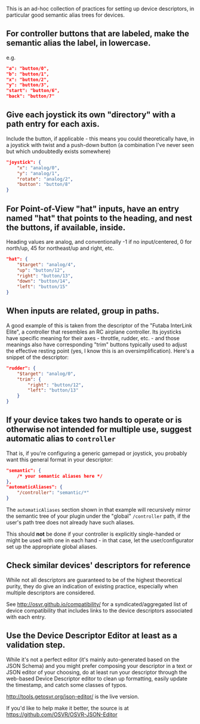 This is an ad-hoc collection of practices for setting up device descriptors, in particular good semantic alias trees for devices.

## For controller buttons that are labeled, make the semantic alias the label, in lowercase.

e.g.
```json
"a": "button/0",
"b": "button/1",
"x": "button/2",
"y": "button/3",
"start": "button/6",
"back": "button/7"
```

## Give each joystick its own "directory" with a path entry for each axis.

Include the button, if applicable - this means you could theoretically have, in a joystick with twist and a push-down button (a combination I've never seen but which undoubtedly exists somewhere)

```json
"joystick": {
    "x": "analog/0",
    "y": "analog/1",
    "rotate": "analog/2",
    "button": "button/8"
}
```

## For Point-of-View "hat" inputs, have an entry named "hat" that points to the heading, and nest the buttons, if available, inside.

Heading values are analog, and conventionally -1 if no input/centered, 0 for north/up, 45 for northeast/up and right, etc.

```json
"hat": {
    "$target": "analog/4",
    "up": "button/12",
    "right": "button/13",
    "down": "button/14",
    "left": "button/15"
}
```
## When inputs are related, group in paths.

A good example of this is taken from the descriptor of the "Futaba InterLink Elite", a controller that resembles an RC airplane controller. Its joysticks have specific meaning for their axes - throttle, rudder, etc. - and those meanings also have corresponding "trim" buttons typically used to adjust the effective resting point (yes, I know this is an oversimplification). Here's a snippet of the descriptor:

```json
"rudder": {
    "$target": "analog/0",
    "trim": {
        "right": "button/12",
        "left": "button/13"
    }
}
```

## If your device takes two hands to operate or is otherwise not intended for multiple use, suggest automatic alias to `controller`

That is, if you're configuring a generic gamepad or joystick, you probably want this general format in your descriptor:

```json
"semantic": {
    /* your semantic aliases here */
},
"automaticAliases": {
    "/controller": "semantic/*"
}
```

The `automaticAliases` section shown in that example will recursively mirror the semantic tree of your plugin under the "global" `/controller` path, if the user's path tree does not already have such aliases.

This should **not** be done if your controller is explicitly single-handed or might be used with one in each hand - in that case, let the user/configurator set up the appropriate global aliases.

## Check similar devices' descriptors for reference

While not all descriptors are guaranteed to be of the highest theoretical purity, they do give an indication of existing practice, especially when multiple descriptors are considered.

See <http://osvr.github.io/compatibility/> for a syndicated/aggregated list of device compatibility that includes links to the device descriptors associated with each entry.

## Use the Device Descriptor Editor at least as a validation step.
While it's not a perfect editor (it's mainly auto-generated based on the JSON Schema) and you might prefer composing your descriptor in a text or JSON editor of your choosing, do at least run your descriptor through the web-based Device Descriptor editor to clean up formatting, easily update the timestamp, and catch some classes of typos.

<http://tools.getosvr.org/json-editor/> is the live version.

If you'd like to help make it better, the source is at <https://github.com/OSVR/OSVR-JSON-Editor>